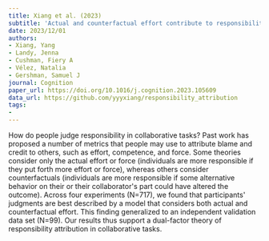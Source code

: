 ```yaml
---
title: Xiang et al. (2023)
subtitle: 'Actual and counterfactual effort contribute to responsibility attributions in collaborative tasks'
date: 2023/12/01
authors:
- Xiang, Yang
- Landy, Jenna
- Cushman, Fiery A
- Vélez, Natalia
- Gershman, Samuel J
journal: Cognition
paper_url: https://doi.org/10.1016/j.cognition.2023.105609
data_url: https://github.com/yyyxiang/responsibility_attribution
tags:
- 
---
```


How do people judge responsibility in collaborative tasks? Past work has proposed a number of metrics that people may use to attribute blame and credit to others, such as effort, competence, and force. Some theories consider only the actual effort or force (individuals are more responsible if they put forth more effort or force), whereas others consider counterfactuals (individuals are more responsible if some alternative behavior on their or their collaborator's part could have altered the outcome). Across four experiments (N=717), we found that participants' judgments are best described by a model that considers both actual and counterfactual effort. This finding generalized to an independent validation data set (N=99). Our results thus support a dual-factor theory of responsibility attribution in collaborative tasks.
